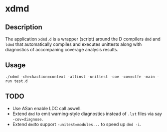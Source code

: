 # xdmd

## Description
The application `xdmd.d` is a wrapper (script) around the D compilers `dmd` and
`ldmd` that automatically compiles and executes unittests along with diagnostics
of accompaning coverage analysis results.

## Usage

`./xdmd -checkaction=context -allinst -unittest -cov -cov=ctfe -main -run test.d`

## TODO
- Use ASan enable LDC call aswell.
- Extend `dmd` to emit warning-style diagnostics instead of `.lst` files via say
  `-cov=diagnose`.
- Extend `dmd`to support `-unitest=modules...` to speed up `dmd -i`.
